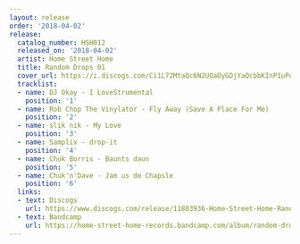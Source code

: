 ```yaml
---
layout: release
order: '2018-04-02'
release:
  catalog_number: HSH012
  released_on: '2018-04-02'
  artist: Home Street Home
  title: Random Drops 01
  cover_url: https://i.discogs.com/Ci1L72MtaQc6N2UOaOyGDjYaQcbbKInP1uPoEI_-7r8/rs:fit/g:sm/q:90/h:600/w:600/czM6Ly9kaXNjb2dz/LWRhdGFiYXNlLWlt/YWdlcy9SLTExODAz/OTM2LTE1MjI2OTg2/NDUtNDg5Ni5qcGVn.jpeg
  tracklist:
  - name: DJ Okay - I LoveStrumental
    position: '1'
  - name: Rob Chop The Vinylator - Fly Away (Save A Place For Me)
    position: '2'
  - name: slik nik - My Love
    position: '3'
  - name: Samplix - drop-it
    position: '4'
  - name: Chuk Borris - Baunts daun
    position: '5'
  - name: Chuk'n'Dave - Jam us de Chapsle
    position: '6'
  links:
  - text: Discogs
    url: https://www.discogs.com/release/11803936-Home-Street-Home-Random-Drops-01
  - text: Bandcamp
    url: https://home-street-home-records.bandcamp.com/album/random-drops-01
---
```

